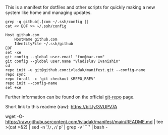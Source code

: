 This is a manifest for dotfiles and other scripts for quickly making a new
system like home and managing updates.

```
grep -q github[.]com ~/.ssh/config ||
cat << EOF >> ~/.ssh/config

Host github.com
    HostName github.com
    IdentityFile ~/.ssh/github
EOF
set -xe
git config --global user.email "foo@bar.com"
git config --global user.name "Vladislav Ivanishin"
cd
repo init -u git@github.com:ivladak/manifest.git --config-name
repo sync
repo forall -c 'git checkout $REPO_RREV'
repo init --config-name
set +xe
```

Further information can be found on the official
[git-repo](https://gerrit.googlesource.com/git-repo) page.

Short link to this readme (raw): https://bit.ly/3VUPV7A

wget -O- https://raw.githubusercontent.com/ivladak/manifest/main/README.md |
    tee >(cat >&2) |
    sed -n '/```/,/```/ p' |
    grep -v '```' |
    bash -
